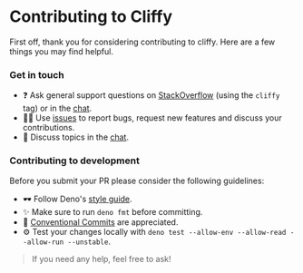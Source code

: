 # Contributing to Cliffy

First off, thank you for considering contributing to cliffy. Here are a few
things you may find helpful.

### Get in touch

- ❓ Ask general support questions on
  [StackOverflow](https://stackoverflow.com/questions/tagged/cliffy) (using the
  `cliffy` tag) or in the [chat](https://discord.gg/ghFYyP53jb).
- 👨‍💻 Use [issues](https://github.com/c4spar/deno-cliffy/issues/new) to report
  bugs, request new features and discuss your contributions.
- 💬 Discuss topics in the [chat](https://discord.gg/V8XpuHdzz2).

### Contributing to development

Before you submit your PR please consider the following guidelines:

- 🕶 Follow Deno's
  [style guide](https://deno.land/manual/contributing/style_guide#typescript).
- ✨ Make sure to run `deno fmt` before committing.
- 📄 [Conventional Commits](https://conventionalcommits.org) are appreciated.
- ⚙️ Test your changes locally with
  `deno test --allow-env --allow-read --allow-run --unstable`.

> If you need any help, feel free to ask!
